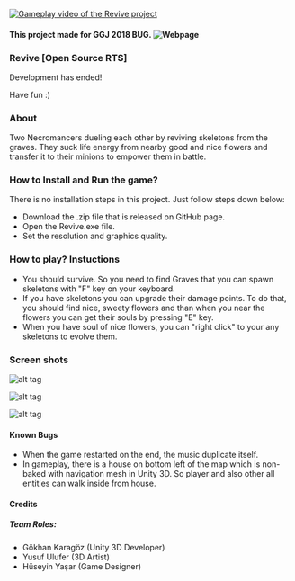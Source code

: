 [![Gameplay video of the Revive project](https://img.youtube.com/vi/gahDQN4Pjk8/0.jpg)](https://www.youtube.com/watch?v=gahDQN4Pjk8)

#### This project made for GGJ 2018 BUG. ![Webpage](https://globalgamejam.org/2018/games/revive-v10-open-source)

### Revive [Open Source RTS]
Development has ended!

Have fun :)

### About
Two Necromancers dueling each other by reviving skeletons from the graves. They suck life energy from nearby good and nice flowers and transfer it to their minions to empower them in battle.

### How to Install and Run the game?
There is no installation steps in this project. Just follow steps down below:

- Download the .zip file that is released on GitHub page. 
- Open the Revive.exe file.
- Set the resolution and graphics quality.

### How to play? Instuctions
- You should survive. So you need to find Graves that you can spawn skeletons with "F" key on your keyboard.
- If you have skeletons you can upgrade their damage points. To do that, you should find nice, sweety flowers and than when you near the flowers you can get their souls by pressing "E" key.
- When you have soul of nice flowers, you can "right click" to your any skeletons to evolve them.

### Screen shots
![alt tag](https://preview.ibb.co/hjAzom/revive_cover.png)

![alt tag](https://preview.ibb.co/f0GB16/revive_gameplay_1.png)

![alt tag](https://preview.ibb.co/iNeW16/revive_gameplay_2.png)

#### Known Bugs
- When the game restarted on the end, the music duplicate itself.
- In gameplay, there is a house on bottom left of the map which is non-baked with navigation mesh in Unity 3D. So player and also other all entities can walk inside from house.

#### Credits
##### Team Roles:
- Gökhan Karagöz (Unity 3D Developer)
- Yusuf Ulufer (3D Artist)
- Hüseyin Yaşar (Game Designer)
